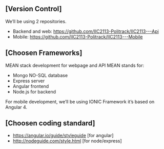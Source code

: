 ## [Version Control]

We’ll be using 2 repositories.

- Backend and web:
https://github.com/IIC2113-Politrack/IIC2113---Api
- Mobile:
https://github.com/IIC2113-Politrack/IIC2113---Mobile

## [Choosen Frameworks]

MEAN stack development for webpage and API
MEAN stands for: 
- Mongo NO-SQL database
- Express server
- Angular frontend
- Node.js for backend

For mobile development, we’ll be using IONIC Framework it’s based on Angular 4.

## [Choosen coding standard]
- https://angular.io/guide/styleguide [for angular]
- http://nodeguide.com/style.html [for node/express]